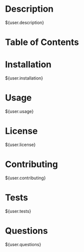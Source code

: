 # Description  
${user.description}

# Table of Contents  


# Installation  
${user.installation}

# Usage
${user.usage}

# License  
${user.license}

# Contributing  
${user.contributing}

# Tests  
${user.tests}

# Questions
${user.questions}